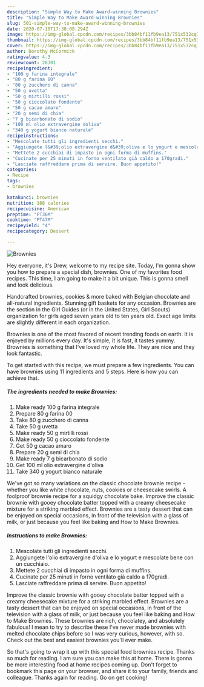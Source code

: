 ```yaml
---
description: "Simple Way to Make Award-winning Brownies"
title: "Simple Way to Make Award-winning Brownies"
slug: 501-simple-way-to-make-award-winning-brownies
date: 2020-07-10T17:38:08.294Z
image: https://img-global.cpcdn.com/recipes/3bb84bf11fb9ea13/751x532cq70/brownies-recipe-main-photo.jpg
thumbnail: https://img-global.cpcdn.com/recipes/3bb84bf11fb9ea13/751x532cq70/brownies-recipe-main-photo.jpg
cover: https://img-global.cpcdn.com/recipes/3bb84bf11fb9ea13/751x532cq70/brownies-recipe-main-photo.jpg
author: Dorothy McCormick
ratingvalue: 4.3
reviewcount: 28301
recipeingredient:
- "100 g farina integrale"
- "80 g farina 00"
- "80 g zucchero di canna"
- "50 g uvetta"
- "50 g mirtilli rossi"
- "50 g cioccolato fondente"
- "50 g cacao amaro"
- "20 g semi di chia"
- "7 g bicarbonato di sodio"
- "100 ml olio extravergine doliva"
- "340 g yogurt bianco naturale"
recipeinstructions:
- "Mescolate tutti gli ingredienti secchi."
- "Aggiungete l&#39;olio extravergine d&#39;oliva e lo yogurt e mescolate bene con un cucchiaio."
- "Mettete 2 cucchiai di impasto in ogni forma di muffins."
- "Cucinate per 25 minuti in forno ventilato già caldo a 170gradi."
- "Lasciate raffreddare prima di servire. Buon appetito!"
categories:
- Recipe
tags:
- brownies

katakunci: brownies 
nutrition: 168 calories
recipecuisine: American
preptime: "PT36M"
cooktime: "PT47M"
recipeyield: "4"
recipecategory: Dessert

---
```



![Brownies](https://img-global.cpcdn.com/recipes/3bb84bf11fb9ea13/751x532cq70/brownies-recipe-main-photo.jpg)

Hey everyone, it's Drew, welcome to my recipe site. Today, I'm gonna show you how to prepare a special dish, brownies. One of my favorites food recipes. This time, I am going to make it a bit unique. This is gonna smell and look delicious.

Handcrafted brownies, cookies &amp; more baked with Belgian chocolate and all-natural ingredients. Stunning gift baskets for any occasion. Brownies are the section in the Girl Guides (or in the United States, Girl Scouts) organization for girls aged seven years old to ten years old. Exact age limits are slightly different in each organization.

Brownies is one of the most favored of recent trending foods on earth. It is enjoyed by millions every day. It's simple, it is fast, it tastes yummy. Brownies is something that I've loved my whole life. They are nice and they look fantastic.


To get started with this recipe, we must prepare a few ingredients. You can have brownies using 11 ingredients and 5 steps. Here is how you can achieve that.

<!--inarticleads1-->

##### The ingredients needed to make Brownies:

1. Make ready 100 g farina integrale
1. Prepare 80 g farina 00
1. Take 80 g zucchero di canna
1. Take 50 g uvetta
1. Make ready 50 g mirtilli rossi
1. Make ready 50 g cioccolato fondente
1. Get 50 g cacao amaro
1. Prepare 20 g semi di chia
1. Make ready 7 g bicarbonato di sodio
1. Get 100 ml olio extravergine d&#39;oliva
1. Take 340 g yogurt bianco naturale


We&#39;ve got so many variations on the classic chocolate brownie recipe - whether you like white chocolate, nuts, cookies or cheesecake swirls. A foolproof brownie recipe for a squidgy chocolate bake. Improve the classic brownie with gooey chocolate batter topped with a creamy cheesecake mixture for a striking marbled effect. Brownies are a tasty dessert that can be enjoyed on special occasions, in front of the television with a glass of milk, or just because you feel like baking and How to Make Brownies. 

<!--inarticleads2-->

##### Instructions to make Brownies:

1. Mescolate tutti gli ingredienti secchi.
1. Aggiungete l&#39;olio extravergine d&#39;oliva e lo yogurt e mescolate bene con un cucchiaio.
1. Mettete 2 cucchiai di impasto in ogni forma di muffins.
1. Cucinate per 25 minuti in forno ventilato già caldo a 170gradi.
1. Lasciate raffreddare prima di servire. Buon appetito!


Improve the classic brownie with gooey chocolate batter topped with a creamy cheesecake mixture for a striking marbled effect. Brownies are a tasty dessert that can be enjoyed on special occasions, in front of the television with a glass of milk, or just because you feel like baking and How to Make Brownies. These brownies are rich, chocolatey, and absolutely fabulous! I mean to try to describe these I&#39;ve never made brownies with melted chocolate chips before so I was very curious, however, with so. Check out the best and easiest brownies you&#39;ll ever make. 

So that's going to wrap it up with this special food brownies recipe. Thanks so much for reading. I am sure you can make this at home. There is gonna be more interesting food at home recipes coming up. Don't forget to bookmark this page on your browser, and share it to your family, friends and colleague. Thanks again for reading. Go on get cooking!
